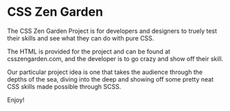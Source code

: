 <h1>CSS Zen Garden</h1>
<p>The CSS Zen Garden Project is for developers and designers to truely test their skills and see what they can do with pure CSS.</p> 

<p>The HTML is provided for the project and can be found at csszengarden.com, and the developer is to go crazy and show off their skill.</p> 

<p>Our particular project idea is one that takes the audience through the depths of the sea, diving into the deep and showing off some 
pretty neat CSS skills made possible through SCSS.</p> 

<p>Enjoy!</p>
